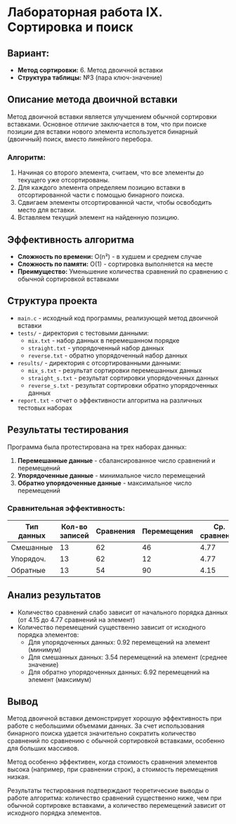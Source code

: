 # Лабораторная работа IX. Сортировка и поиск

## Вариант:
- **Метод сортировки:** 6. Метод двоичной вставки
- **Структура таблицы:** №3 (пара ключ-значение)

## Описание метода двоичной вставки
Метод двоичной вставки является улучшением обычной сортировки вставками. Основное отличие заключается в том, что при поиске позиции для вставки нового элемента используется бинарный (двоичный) поиск, вместо линейного перебора.

### Алгоритм:
1. Начиная со второго элемента, считаем, что все элементы до текущего уже отсортированы.
2. Для каждого элемента определяем позицию вставки в отсортированной части с помощью бинарного поиска.
3. Сдвигаем элементы отсортированной части, чтобы освободить место для вставки.
4. Вставляем текущий элемент на найденную позицию.

## Эффективность алгоритма
- **Сложность по времени:** O(n²) - в худшем и среднем случае
- **Сложность по памяти:** O(1) - сортировка выполняется на месте
- **Преимущество:** Уменьшение количества сравнений по сравнению с обычной сортировкой вставками

## Структура проекта
- `main.c` - исходный код программы, реализующей метод двоичной вставки
- `tests/` - директория с тестовыми данными:
  - `mix.txt` - набор данных в перемешанном порядке
  - `straight.txt` - упорядоченный набор данных
  - `reverse.txt` - обратно упорядоченный набор данных
- `results/` - директория с отсортированными данными:
  - `mix_s.txt` - результат сортировки перемешанных данных
  - `straight_s.txt` - результат сортировки упорядоченных данных
  - `reverse_s.txt` - результат сортировки обратно упорядоченных данных
- `report.txt` - отчет о эффективности алгоритма на различных тестовых наборах

## Результаты тестирования
Программа была протестирована на трех наборах данных:
1. **Перемешанные данные** - сбалансированное число сравнений и перемещений
2. **Упорядоченные данные** - минимальное число перемещений
3. **Обратно упорядоченные данные** - максимальное число перемещений

### Сравнительная эффективность:
| Тип данных | Кол-во записей | Сравнения | Перемещения | Ср. сравнений | Ср. перемещений |
|------------|----------------|-----------|-------------|---------------|----------------|
| Смешанные  | 13             | 62        | 46          | 4.77          | 3.54           |
| Упорядоч.  | 13             | 62        | 12          | 4.77          | 0.92           |
| Обратные   | 13             | 54        | 90          | 4.15          | 6.92           |

## Анализ результатов
- Количество сравнений слабо зависит от начального порядка данных (от 4.15 до 4.77 сравнений на элемент)
- Количество перемещений существенно зависит от исходного порядка элементов:
  - Для упорядоченных данных: 0.92 перемещений на элемент (минимум)
  - Для смешанных данных: 3.54 перемещений на элемент (среднее значение)
  - Для обратно упорядоченных данных: 6.92 перемещений на элемент (максимум)

## Вывод
Метод двоичной вставки демонстрирует хорошую эффективность при работе с небольшими объемами данных. За счет использования бинарного поиска удается значительно сократить количество сравнений по сравнению с обычной сортировкой вставками, особенно для больших массивов.

Метод особенно эффективен, когда стоимость сравнения элементов высока (например, при сравнении строк), а стоимость перемещения низкая.

Результаты тестирования подтверждают теоретические выводы о работе алгоритма: количество сравнений существенно ниже, чем при обычной сортировке вставками, а количество перемещений зависит от исходного порядка элементов. 